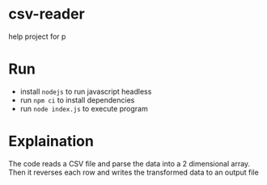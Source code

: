 # csv-reader
help project for p

# Run
* install `nodejs` to run javascript headless
* run `npm ci` to install dependencies
* run `node index.js` to execute program

# Explaination
The code reads a CSV file and parse the data into a 2 dimensional array.
Then it reverses each row and writes the transformed data to an output file